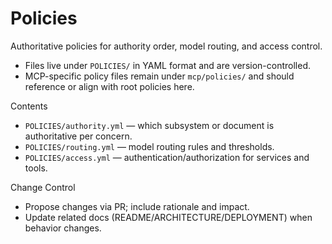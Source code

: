# Policies

Authoritative policies for authority order, model routing, and access control.

- Files live under `POLICIES/` in YAML format and are version-controlled.
- MCP-specific policy files remain under `mcp/policies/` and should reference or align with root policies here.

Contents
- `POLICIES/authority.yml` — which subsystem or document is authoritative per concern.
- `POLICIES/routing.yml` — model routing rules and thresholds.
- `POLICIES/access.yml` — authentication/authorization for services and tools.

Change Control
- Propose changes via PR; include rationale and impact.
- Update related docs (README/ARCHITECTURE/DEPLOYMENT) when behavior changes.

